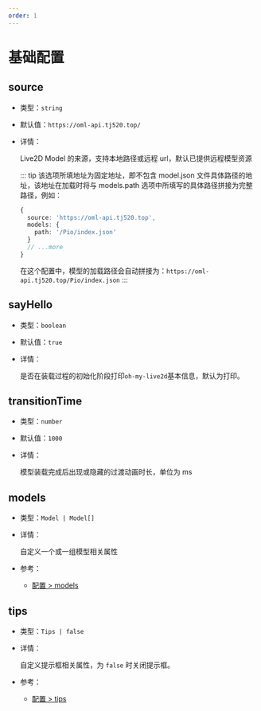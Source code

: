 ```yaml
---
order: 1
---
```


# 基础配置

## source

- 类型：`string`
- 默认值：`https://oml-api.tj520.top/`
- 详情：

  Live2D Model 的来源，支持本地路径或远程 url，默认已提供远程模型资源

  ::: tip
  该选项所填地址为固定地址，即不包含 model.json 文件具体路径的地址，该地址在加载时将与 models.path 选项中所填写的具体路径拼接为完整路径，例如：

  ```ts
  {
    source: 'https://oml-api.tj520.top',
    models: {
      path: '/Pio/index.json'
    }
    // ...more
  }
  ```

  在这个配置中，模型的加载路径会自动拼接为：`https://oml-api.tj520.top/Pio/index.json`
  :::

## sayHello

- 类型：`boolean`
- 默认值：`true`
- 详情：

  是否在装载过程的初始化阶段打印`oh-my-live2d`基本信息，默认为打印。

## transitionTime

- 类型：`number`
- 默认值：`1000`
- 详情：

  模型装载完成后出现或隐藏的过渡动画时长，单位为 ms

## models

- 类型：`Model | Model[]`
- 详情：

  自定义一个或一组模型相关属性

- 参考：
  - [配置 > models](/configure/models.md)

## tips

- 类型：`Tips | false`
- 详情：

  自定义提示框相关属性，为 `false` 时关闭提示框。

- 参考：
  - [配置 > tips](/configure/tips.md)
